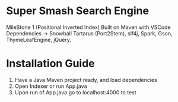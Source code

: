 # Super Smash Search Engine

MileStone 1 (Positional Inverted Index)
  Built on Maven with VSCode
  Dependencies -> Snowball Tartarus (Port2Stem), slf4j, Spark, Gson, ThymeLeafEngine, jQuery.

# Installation Guide
1) Have a Java Maven project ready, and load dependencies
2) Open Indexer or run App.java
3) Upon run of App.java go to localhost:4000 to test
